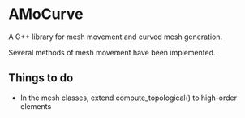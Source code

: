 AMoCurve
=========

A C++ library for mesh movement and curved mesh generation.

Several methods of mesh movement have been implemented.

Things to do
------------
- In the mesh classes, extend compute_topological() to high-order elements
